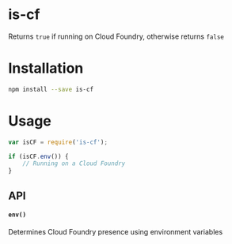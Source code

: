 is-cf
=====

Returns `true` if running on Cloud Foundry, otherwise returns `false`


# Installation
```bash
npm install --save is-cf
```

# Usage
```javascript
var isCF = require('is-cf');

if (isCF.env()) {
	// Running on a Cloud Foundry
}
```

## API

#### `env()`

Determines Cloud Foundry presence using environment variables
